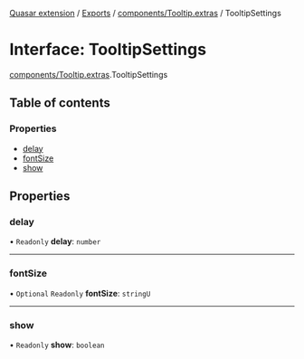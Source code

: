 [Quasar extension](../index.md) / [Exports](../modules.md) / [components/Tooltip.extras](../modules/components_Tooltip_extras.md) / TooltipSettings

# Interface: TooltipSettings

[components/Tooltip.extras](../modules/components_Tooltip_extras.md).TooltipSettings

## Table of contents

### Properties

- [delay](components_Tooltip_extras.TooltipSettings.md#delay)
- [fontSize](components_Tooltip_extras.TooltipSettings.md#fontsize)
- [show](components_Tooltip_extras.TooltipSettings.md#show)

## Properties

### delay

• `Readonly` **delay**: `number`

___

### fontSize

• `Optional` `Readonly` **fontSize**: `stringU`

___

### show

• `Readonly` **show**: `boolean`
